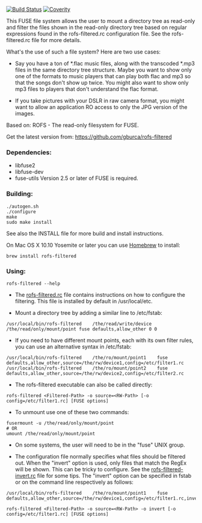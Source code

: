 [![Build Status](https://travis-ci.org/gburca/rofs-filtered.svg?branch=master)](https://travis-ci.org/gburca/rofs-filtered)
[![Coverity](https://scan.coverity.com/projects/11175/badge.svg)](https://scan.coverity.com/projects/gburca-rofs-filtered)

This FUSE file system allows the user to mount a directory tree as read-only
and filter the files shown in the read-only directory tree based on regular
expressions found in the rofs-filtered.rc configuration file. See the
rofs-filtered.rc file for more details.

What's the use of such a file system? Here are two use cases:

* Say you have a ton of \*.flac music files, along with the transcoded \*.mp3
files in the same directory tree structure. Maybe you want to show only one of
the formats to music players that can play both flac and mp3 so that the songs
don't show up twice. You might also want to show only mp3 files to players that
don't understand the flac format.

* If you take pictures with your DSLR in raw camera format, you might want to
allow an application RO access to only the JPG version of the images.

Based on:
ROFS - The read-only filesystem for FUSE.

Get the latest version from:
	https://github.com/gburca/rofs-filtered


### Dependencies:
* libfuse2
* libfuse-dev
* fuse-utils
	Version 2.5 or later of FUSE is required.


### Building:
```
./autogen.sh
./configure
make
sudo make install
```

See also the INSTALL file for more build and install instructions.

On Mac OS X 10.10 Yosemite or later you can use [Homebrew](http://brew.sh/) to install:

    brew install rofs-filtered 


### Using:

```
rofs-filtered --help
```

* The [rofs-filtered.rc](rofs-filtered.rc) file contains instructions on how to configure the
filtering. This file is installed by default in /usr/local/etc.

* Mount a directory tree by adding a similar line to /etc/fstab: 
```
/usr/local/bin/rofs-filtered	/the/read/write/device /the/read/only/mount/point fuse defaults,allow_other 0 0
```

* If you need to have different mount points, each with its own filter rules, you can use an alternative syntax in /etc/fstab:
```
/usr/local/bin/rofs-filtered	/the/ro/mount/point1	fuse	defaults,allow_other,source=/the/rw/device1,config=/etc/filter1.rc
/usr/local/bin/rofs-filtered	/the/ro/mount/point2	fuse	defaults,allow_other,source=/the/rw/device2,config=/etc/filter2.rc
```

* The rofs-filtered executable can also be called directly:
```
rofs-filtered <Filtered-Path> -o source=<RW-Path> [-o config=/etc/filter1.rc] [FUSE options]
```

* To unmount use one of these two commands:
```
fusermount -u /the/read/only/mount/point 
# OR
umount /the/read/only/mount/point
```

* On some systems, the user will need to be in the "fuse" UNIX group.

* The configuration file normally specifies what files should be filtered out.
  When the "invert" option is used, only files that match the RegEx will be
  shown. This can be tricky to configure. See the [rofs-filtered-invert.rc](rofs-filtered-invert.rc) file
  for some tips. The "invert" option can be specified in fstab or on the
  command line respectively as follows:

```
/usr/local/bin/rofs-filtered	/the/ro/mount/point1	fuse	defaults,allow_other,source=/the/rw/device1,config=/etc/filter1.rc,invert
```

```
rofs-filtered <Filtered-Path> -o source=<RW-Path> -o invert [-o config=/etc/filter1.rc] [FUSE options]
```

